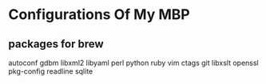# Configurations Of My MBP

## packages for brew
autoconf
gdbm
libxml2
libyaml
perl
python
ruby
vim
ctags
git
libxslt
openssl
pkg-config
readline
sqlite


